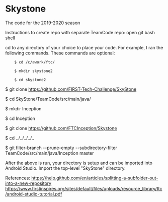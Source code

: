 # Skystone
The code for the 2019-2020 season



Instructions to create repo with separate TeamCode repo:
  open git bash shell

  cd to any directory of your choice to place your code.  For example, I ran the following commands.  These commands are optional:

        $ cd /c/awork/ftc/

        $ mkdir skystone2

        $ cd skystone2




 
$ git clone https://github.com/FIRST-Tech-Challenge/SkyStone

$ cd SkyStone/TeamCode/src/main/java/

$ mkdir Inception

$ cd Inception

$ git clone https://github.com/FTCInception/Skystone

$ cd ../../../../..

$ git filter-branch --prune-empty --subdirectory-filter TeamCode/src/main/java/Inception master


After the above is run, your directory is setup and can be imported into Android Studio.  Import the top-level "SkyStone" directory. 


References:
https://help.github.com/en/articles/splitting-a-subfolder-out-into-a-new-repository
https://www.firstinspires.org/sites/default/files/uploads/resource_library/ftc/android-studio-tutorial.pdf

